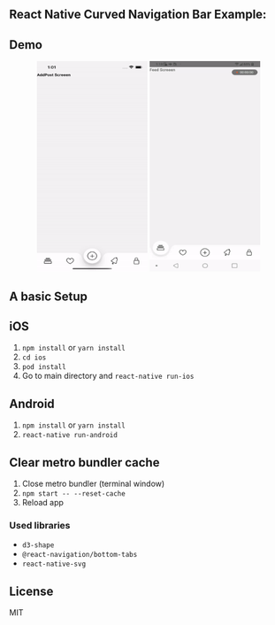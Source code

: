## React Native Curved Navigation Bar Example:

## Demo

<p align="center">
  <img src="https://raw.githubusercontent.com/gurbela/react-native-curved-navigation-bar-example/master/gifs/ios.gif" 
    height="380" width="200"
  />
  <img src="https://raw.githubusercontent.com/gurbela/react-native-curved-navigation-bar-example/master/gifs/andoid.gif" 
    height="380"  width="200"
  />
</p>

## A basic Setup

## iOS

1. `npm install` or `yarn install`
1. `cd ios`
1. `pod install`
1. Go to main directory and `react-native run-ios`

## Android

1. `npm install` or `yarn install`
1. `react-native run-android`

## Clear metro bundler cache

1. Close metro bundler (terminal window)
1. `npm start -- --reset-cache`
1. Reload app

### Used libraries

- `d3-shape`
- `@react-navigation/bottom-tabs`
- `react-native-svg`

## License

MIT
